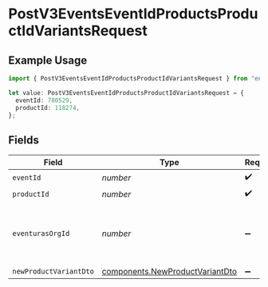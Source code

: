 # PostV3EventsEventIdProductsProductIdVariantsRequest

## Example Usage

```typescript
import { PostV3EventsEventIdProductsProductIdVariantsRequest } from "enrollments-sdk/models/operations";

let value: PostV3EventsEventIdProductsProductIdVariantsRequest = {
  eventId: 780529,
  productId: 118274,
};
```

## Fields

| Field                                                                              | Type                                                                               | Required                                                                           | Description                                                                        |
| ---------------------------------------------------------------------------------- | ---------------------------------------------------------------------------------- | ---------------------------------------------------------------------------------- | ---------------------------------------------------------------------------------- |
| `eventId`                                                                          | *number*                                                                           | :heavy_check_mark:                                                                 | N/A                                                                                |
| `productId`                                                                        | *number*                                                                           | :heavy_check_mark:                                                                 | N/A                                                                                |
| `eventurasOrgId`                                                                   | *number*                                                                           | :heavy_minus_sign:                                                                 | Optional organization Id. Will be required in API version 4.                       |
| `newProductVariantDto`                                                             | [components.NewProductVariantDto](../../models/components/newproductvariantdto.md) | :heavy_minus_sign:                                                                 | N/A                                                                                |